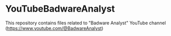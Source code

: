 # YouTubeBadwareAnalyst

This repository contains files related to "Badware Analyst" YouTube channel (https://www.youtube.com/@BadwareAnalyst)
